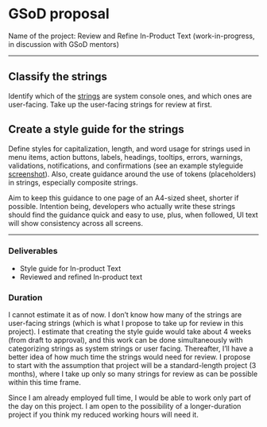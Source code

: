 # GSoD proposal

Name of the project: Review and Refine In-Product Text
(work-in-progress, in discussion with GSoD mentors)

---

## Classify the strings

Identify which of the [strings](https://github.com/mattermost/mattermost-webapp/blob/master/i18n/en.json) are system console ones, and which ones are user-facing. Take up the user-facing strings for review at first.

## Create a style guide for the strings

Define styles for capitalization, length, and word usage for strings used in menu items, action buttons, labels, headings, tooltips, errors, warnings, validations, notifications, and confirmations (see an example styleguide [screenshot](https://github.com/AninditaBasu/AninditaBasu.github.io/blob/master/gsod/Capture7.PNG)). Also, create guidance around the use of tokens (placeholders) in strings, especially composite strings. 

Aim to keep this guidance to one page of an A4-sized sheet, shorter if possible. Intention being, developers who actually write these strings should find the guidance quick and easy to use, plus, when followed, UI text will show consistency across all screens.

---

### Deliverables

- Style guide for In-product Text
- Reviewed and refined In-product text

### Duration

I cannot estimate it as of now. I don’t know how many of the strings are user-facing strings (which is what I propose to take up for review in this project). I estimate that creating the style guide would take about 4 weeks (from draft to approval), and this work can be done simultaneously with categorizing strings as system strings or user facing. Thereafter, I’ll have a better idea of how much time the strings would need for review. I propose to start with the assumption that project will be a standard-length project (3 months), where I take up only so many strings for review as can be possible within this time frame. 

Since I am already employed full time, I would be able to work only part of the day on this project. I am open to the possibility of a longer-duration project if you think my reduced working hours will need it.
